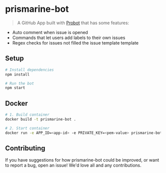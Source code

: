 # prismarine-bot

> A GitHub App built with [Probot](https://github.com/probot/probot) that has some features:

- Auto comment when issue is opened
- Commands that let users add labels to their own issues
- Regex checks for issues not filled the issue template template

## Setup

```sh
# Install dependencies
npm install

# Run the bot
npm start
```

## Docker

```sh
# 1. Build container
docker build -t prismarine-bot .

# 2. Start container
docker run -e APP_ID=<app-id> -e PRIVATE_KEY=<pem-value> prismarine-bot
```

## Contributing

If you have suggestions for how prismarine-bot could be improved, or want to report a bug, open an issue! We'd love all and any contributions.
